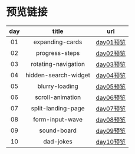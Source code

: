 # 预览链接
|  day  |        title         |                                url                                 |
| :---: | :------------------: | :----------------------------------------------------------------: |
|  01   |   expanding-cards    | [day01预览](https://amberwangdm.github.io/50projects50days/day01/) |
|  02   |    progress-steps    | [day02预览](https://amberwangdm.github.io/50projects50days/day02/) |
|  03   | rotating-navigation  | [day03预览](https://amberwangdm.github.io/50projects50days/day03/) |
|  04   | hidden-search-widget | [day04预览](https://amberwangdm.github.io/50projects50days/day04/) |
|  05   |    blurry-loading    | [day05预览](https://amberwangdm.github.io/50projects50days/day05/) |
|  06   |   scroll-animation   | [day06预览](https://amberwangdm.github.io/50projects50days/day06/) |
|  07   |  split-landing-page  | [day07预览](https://amberwangdm.github.io/50projects50days/day07/) |
|  08   |   form-input-wave    | [day08预览](https://amberwangdm.github.io/50projects50days/day08/) |
|  09   |     sound-board      | [day09预览](https://amberwangdm.github.io/50projects50days/day09/) |
|  10   |      dad-jokes       | [day10预览](https://amberwangdm.github.io/50projects50days/day10/) |